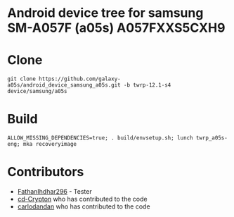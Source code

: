 # Android device tree for samsung SM-A057F (a05s) A057FXXS5CXH9

# Clone
    git clone https://github.com/galaxy-a05s/android_device_samsung_a05s.git -b twrp-12.1-s4 device/samsung/a05s

# Build
    ALLOW_MISSING_DEPENDENCIES=true; . build/envsetup.sh; lunch twrp_a05s-eng; mka recoveryimage
# Contributors
- [FathanIhdhar296](https://github.com/FathanIhdhar296) - Tester
- [cd-Crypton](https://github.com/cd-Crypton) who has contributed to the code
- [carlodandan](https://github.com/carlodandan) who has contributed to the code
